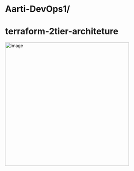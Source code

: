 # Aarti-DevOps1/
# terraform-2tier-architeture
 
 <img width="403" alt="image" src="https://github.com/sunitabachhav2007/terraform-2tier-architeture/assets/121304230/8357e161-d867-4b0e-bdd7-75633ad78b1e">
